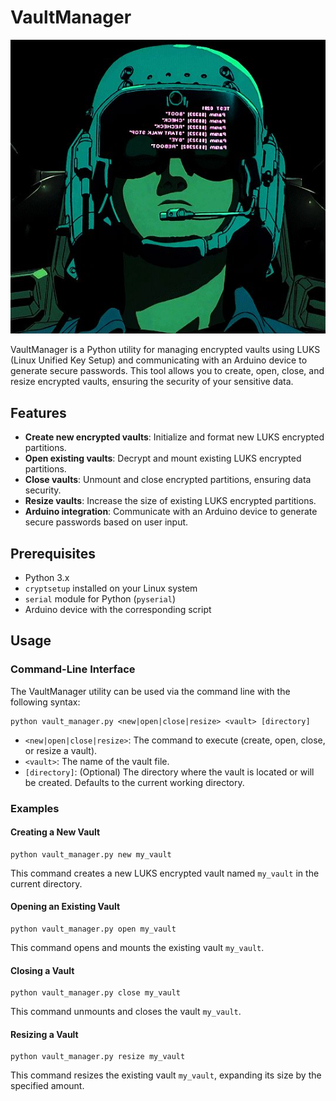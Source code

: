 # VaultManager

![1716422116335](images/README/1716422116335.png)

VaultManager is a Python utility for managing encrypted vaults using LUKS (Linux Unified Key Setup) and communicating with an Arduino device to generate secure passwords. This tool allows you to create, open, close, and resize encrypted vaults, ensuring the security of your sensitive data.

## Features

* **Create new encrypted vaults**: Initialize and format new LUKS encrypted partitions.
* **Open existing vaults**: Decrypt and mount existing LUKS encrypted partitions.
* **Close vaults**: Unmount and close encrypted partitions, ensuring data security.
* **Resize vaults**: Increase the size of existing LUKS encrypted partitions.
* **Arduino integration**: Communicate with an Arduino device to generate secure passwords based on user input.

## Prerequisites

* Python 3.x
* `cryptsetup` installed on your Linux system
* `serial` module for Python (`pyserial`)
* Arduino device with the corresponding script

## Usage

### Command-Line Interface

The VaultManager utility can be used via the command line with the following syntax:

```
python vault_manager.py <new|open|close|resize> <vault> [directory]
```

* `<new|open|close|resize>`: The command to execute (create, open, close, or resize a vault).
* `<vault>`: The name of the vault file.
* `[directory]`: (Optional) The directory where the vault is located or will be created. Defaults to the current working directory.

### Examples

#### Creating a New Vault

```
python vault_manager.py new my_vault
```

This command creates a new LUKS encrypted vault named `my_vault` in the current directory.

#### Opening an Existing Vault

```
python vault_manager.py open my_vault
```

This command opens and mounts the existing vault `my_vault`.

#### Closing a Vault

```
python vault_manager.py close my_vault
```

This command unmounts and closes the vault `my_vault`.

#### Resizing a Vault

```
python vault_manager.py resize my_vault
```

This command resizes the existing vault `my_vault`, expanding its size by the specified amount.
